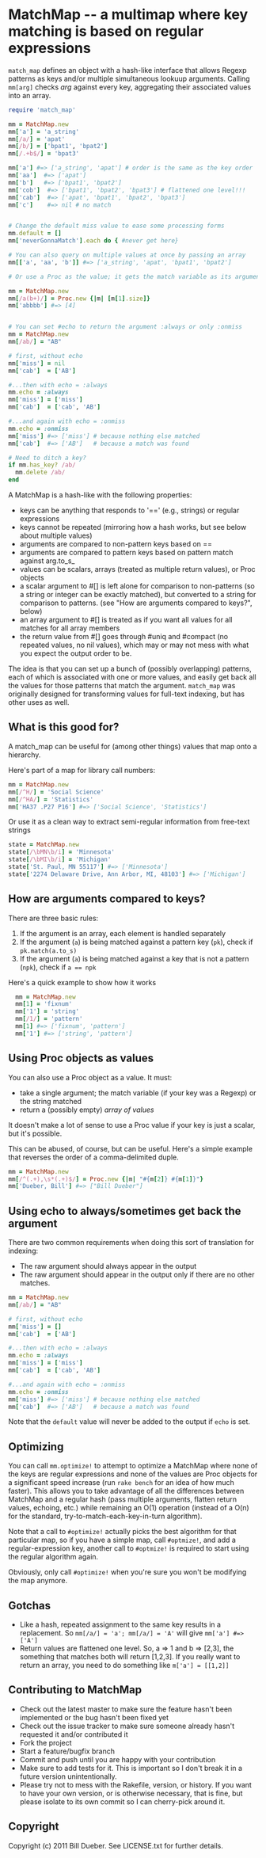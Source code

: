 # MatchMap -- a multimap where key matching is based on regular expressions

`match_map` defines an object with a hash-like interface that allows Regexp patterns as keys and/or multiple simultaneous lookuup arguments. Calling `mm[arg]` checks _arg_ against every key, aggregating their associated values into an array.

```ruby
require 'match_map'

mm = MatchMap.new
mm['a'] = 'a_string'
mm[/a/] = 'apat'
mm[/b/] = ['bpat1', 'bpat2']
mm[/.+b$/] = 'bpat3'

mm['a'] #=> ['a_string', 'apat'] # order is the same as the key order
mm['aa']  #=> ['apat']
mm['b']   #=> ['bpat1', 'bpat2']
mm['cob']  #=> ['bpat1', 'bpat2', 'bpat3'] # flattened one level!!!
mm['cab']  #=> ['apat', 'bpat1', 'bpat2', 'bpat3']
mm['c']    #=> nil # no match


# Change the default miss value to ease some processing forms
mm.default = []
mm['neverGonnaMatch'].each do { #never get here}

# You can also query on multiple values at once by passing an array
mm[['a', 'aa', 'b']] #=> ['a_string', 'apat', 'bpat1', 'bpat2']

# Or use a Proc as the value; it gets the match variable as its argument

mm = MatchMap.new
mm[/a(b+)/] = Proc.new {|m| [m[1].size]}
mm['abbbb'] #=> [4]


# You can set #echo to return the argument :always or only :onmiss
mm = MatchMap.new
mm[/ab/] = "AB"

# first, without echo
mm['miss'] = nil
mm['cab']  = ['AB']

#...then with echo = :always
mm.echo = :always
mm['miss'] = ['miss']
mm['cab']  = ['cab', 'AB']

#...and again with echo = :onmiss
mm.echo = :onmiss
mm['miss'] #=> ['miss'] # because nothing else matched
mm['cab']  #=> ['AB']   # because a match was found

# Need to ditch a key?
if mm.has_key? /ab/ 
  mm.delete /ab/
end

```

A MatchMap is a hash-like with the following properties:

* keys can be anything that responds to '==' (e.g., strings) or regular expressions
* keys cannot be repeated (mirroring how a hash works, but see below about multiple values)
* arguments are compared to non-pattern keys based on ==
* arguments are compared to pattern keys based on pattern match against arg.to_s_
* values can be scalars, arrays (treated as multiple return values), or Proc objects
* a scalar argument to #[] is left alone for comparison to non-patterns (so a string or integer can be exactly matched), but converted to a string for comparison to patterns. (see "How are arguments compared to keys?", below)
* an array argument to #[] is treated as if you want all values for all matches for all array members
* the return value from #[] goes through #uniq and #compact (no repeated values, no nil values), which may or may not mess with what you expect the output order to be.

The idea is that you can set up a bunch of (possibly overlapping) patterns, each of which is associated with one or more values, and easily get back all the values for those patterns that match the argument. `match_map` was originally designed for transforming values for full-text indexing, but has other uses as well. 


## What is this good for?

A match_map can be useful for (among other things) values that map onto a hierarchy.

Here's part of a map for library call numbers:

```ruby
mm = MatchMap.new
mm[/^H/] = 'Social Science'
mm[/^HA/] = 'Statistics'
mm['HA37 .P27 P16'] #=> ['Social Science', 'Statistics']
```

Or use it as a clean way to extract semi-regular information from free-text strings

```ruby
state = MatchMap.new
state[/\bMN\b/i] = 'Minnesota'
state[/\bMI\b/i] = 'Michigan'
state['St. Paul, MN 55117'] #=> ['Minnesota']
state['2274 Delaware Drive, Ann Arbor, MI, 48103'] #=> ['Michigan']
```


## How are arguments compared to keys?

There are three basic rules:

1. If the argument is an array, each element is handled separately
2. If the argument (`a`) is being matched against a pattern key (`pk`), check if `pk.match(a.to_s)`
3. If the argument (`a`) is being matched against a key that is not a pattern (`npk`), check if `a == npk`

Here's a quick example to show how it works

```ruby
  mm = MatchMap.new
  mm[1] = 'fixnum'
  mm['1'] = 'string'
  mm[/1/] = 'pattern'
  mm[1] #=> ['fixnum', 'pattern']
  mm['1'] #=> ['string', 'pattern']
```


## Using Proc objects as values

You can also use a Proc object as a value. It must:

* take a single argument; the match variable (if your key was a Regexp) or the string matched
* return a (possibly empty) _array of values_

It doesn't make a lot of sense to use a Proc value if your key is just a scalar, but it's possible.

This can be abused, of course, but can be useful. Here's a simple example that reverses the order of a comma-delimited duple. 

```ruby
mm = MatchMap.new
mm[/^(.+),\s*(.+)$/] = Proc.new {|m| "#{m[2]} #{m[1]}"}
mm['Dueber, Bill'] #=> ["Bill Dueber"]
```    
## Using echo to always/sometimes get back the argument

There are two common requirements when doing this sort of translation for indexing:

* The raw argument should always appear in the output
* The raw argument should appear in the output only if there are no other matches. 

```ruby
mm = MatchMap.new
mm[/ab/] = "AB"

# first, without echo
mm['miss'] = []
mm['cab']  = ['AB']

#...then with echo = :always
mm.echo = :always
mm['miss'] = ['miss']
mm['cab']  = ['cab', 'AB']

#...and again with echo = :onmiss
mm.echo = :onmiss
mm['miss'] #=> ['miss'] # because nothing else matched
mm['cab']  #=> ['AB']   # because a match was found
```

Note that the `default` value will never be added to the output if `echo` is set.

## Optimizing

You can call `mm.optimize!` to attempt to optimize a MatchMap where none of the keys are regular expressions
and none of the values are Proc objects for a significant speed increase (run `rake bench` for an idea
of how much faster). This allows you to take advantage of all the differences between MatchMap and a regular
hash (pass multiple arguments, flatten return values, echoing, etc.) while remaining an O(1) operation (instead
of a O(n) for the standard, try-to-match-each-key-in-turn algorithm). 

Note that a call to `#optimize!` actually picks the best algorithm for that particular map, so if you have a simple map,
call `#optmize!`, and add a regular-expression key, another call to `#optmize!` is required to start using the 
regular algorithm again. 

Obviously, only call `#optimize!` when you're sure you won't be modifying the map anymore. 

## Gotchas

* Like a hash, repeated assignment to the same key results in a replacement. So `mm[/a/] = 'a'; mm[/a/] = 'A'` will give `mm['a'] #=> ['A']`
* Return values are flattened one level. So, a => 1 and b => [2,3], the something that matches both will return [1,2,3]. If you really want to return an array, you need to do something like `m['a'] = [[1,2]]`
  

## Contributing to MatchMap
 
* Check out the latest master to make sure the feature hasn't been implemented or the bug hasn't been fixed yet
* Check out the issue tracker to make sure someone already hasn't requested it and/or contributed it
* Fork the project
* Start a feature/bugfix branch
* Commit and push until you are happy with your contribution
* Make sure to add tests for it. This is important so I don't break it in a future version unintentionally.
* Please try not to mess with the Rakefile, version, or history. If you want to have your own version, or is otherwise necessary, that is fine, but please isolate to its own commit so I can cherry-pick around it.

## Copyright

Copyright (c) 2011 Bill Dueber. See LICENSE.txt for
further details.

